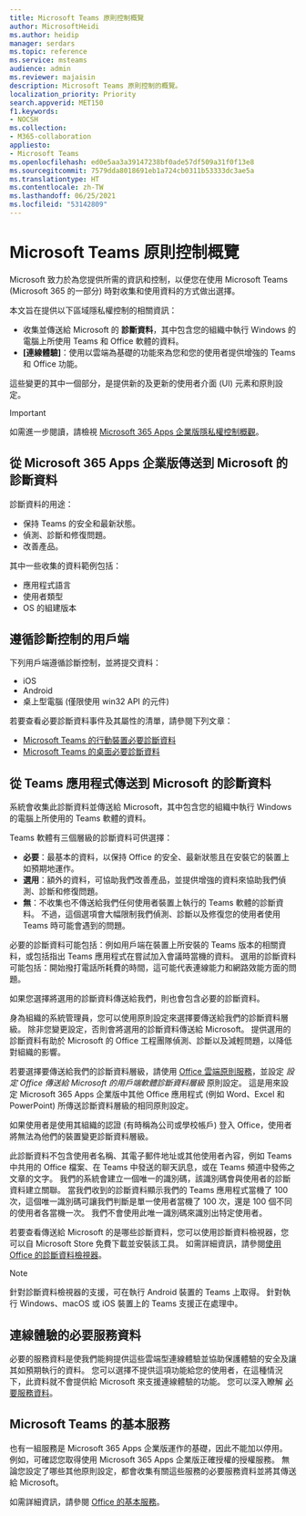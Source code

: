 ```yaml
---
title: Microsoft Teams 原則控制概覽
author: MicrosoftHeidi
ms.author: heidip
manager: serdars
ms.topic: reference
ms.service: msteams
audience: admin
ms.reviewer: majaisin
description: Microsoft Teams 原則控制的概覽。
localization_priority: Priority
search.appverid: MET150
f1.keywords:
- NOCSH
ms.collection:
- M365-collaboration
appliesto:
- Microsoft Teams
ms.openlocfilehash: ed0e5aa3a39147238bf0ade57df509a31f0f13e8
ms.sourcegitcommit: 7579dda8018691eb1a724cb0311b53333dc3ae5a
ms.translationtype: HT
ms.contentlocale: zh-TW
ms.lasthandoff: 06/25/2021
ms.locfileid: "53142809"
---
```

# <a name="policy-control-overview-for-microsoft-teams"></a>Microsoft Teams 原則控制概覽

Microsoft 致力於為您提供所需的資訊和控制，以便您在使用 Microsoft Teams (Microsoft 365 的一部分) 時對收集和使用資料的方式做出選擇。

本文旨在提供以下區域隱私權控制的相關資訊：

- 收集並傳送給 Microsoft 的 **診斷資料**，其中包含您的組織中執行 Windows 的電腦上所使用 Teams 和 Office 軟體的資料。
- **[連線體驗]**：使用以雲端為基礎的功能來為您和您的使用者提供增強的 Teams 和 Office 功能。

這些變更的其中一個部分，是提供新的及更新的使用者介面 (UI) 元素和原則設定。

> [!IMPORTANT]
> 如需進一步閱讀，請檢視 [Microsoft 365 Apps 企業版隱私權控制概觀](/deployoffice/privacy/overview-privacy-controls)。

## <a name="diagnostic-data-sent-from-microsoft-365-apps-for-enterprise-to-microsoft"></a>從 Microsoft 365 Apps 企業版傳送到 Microsoft 的診斷資料

診斷資料的用途：

- 保持 Teams 的安全和最新狀態。
- 偵測、診斷和修復問題。
- 改善產品。

其中一些收集的資料範例包括：

- 應用程式語言
- 使用者類型
- OS 的組建版本

## <a name="clients-that-adhere-to-diagnostic-controls"></a>遵循診斷控制的用戶端

下列用戶端遵循診斷控制，並將提交資料：

- iOS
- Android
- 桌上型電腦 (僅限使用 win32 API 的元件)

若要查看必要診斷資料事件及其屬性的清單，請參閱下列文章：

- [Microsoft Teams 的行動裝置必要診斷資料](policy-control-diagnostic-data-mobile.md)
- [Microsoft Teams 的桌面必要診斷資料](policy-control-diagnostic-data-desktop.md)

## <a name="diagnostic-data-sent-from-the-teams-app-to-microsoft"></a>從 Teams 應用程式傳送到 Microsoft 的診斷資料

系統會收集此診斷資料並傳送給 Microsoft，其中包含您的組織中執行 Windows 的電腦上所使用的 Teams 軟體的資料。

Teams 軟體有三個層級的診斷資料可供選擇：

- **必要**：最基本的資料，以保持 Office 的安全、最新狀態且在安裝它的裝置上如預期地運作。
- **選用**：額外的資料，可協助我們改善產品，並提供增強的資料來協助我們偵測、診斷和修復問題。
- **無**：不收集也不傳送給我們任何使用者裝置上執行的 Teams 軟體的診斷資料。 不過，這個選項會大幅限制我們偵測、診斷以及修復您的使用者使用 Teams 時可能會遇到的問題。

必要的診斷資料可能包括：例如用戶端在裝置上所安裝的 Teams 版本的相關資料，或包括指出 Teams 應用程式在嘗試加入會議時當機的資料。 選用的診斷資料可能包括：開始撥打電話所耗費的時間，這可能代表連線能力和網路效能方面的問題。

如果您選擇將選用的診斷資料傳送給我們，則也會包含必要的診斷資料。

身為組織的系統管理員，您可以使用原則設定來選擇要傳送給我們的診斷資料層級。 除非您變更設定，否則會將選用的診斷資料傳送給 Microsoft。 提供選用的診斷資料有助於 Microsoft 的 Office 工程團隊偵測、診斷以及減輕問題，以降低對組織的影響。 

若要選擇要傳送給我們的診斷資料層級，請使用 [Office 雲端原則服務](/deployoffice/overview-office-cloud-policy-service)，並設定 *設定 Office 傳送給 Microsoft 的用戶端軟體診斷資料層級* 原則設定。 這是用來設定 Microsoft 365 Apps 企業版中其他 Office 應用程式 (例如 Word、Excel 和 PowerPoint) 所傳送診斷資料層級的相同原則設定。

如果使用者是使用其組織的認證 (有時稱為公司或學校帳戶) 登入 Office，使用者將無法為他們的裝置變更診斷資料層級。

此診斷資料不包含使用者名稱、其電子郵件地址或其他使用者內容，例如 Teams 中共用的 Office 檔案、在 Teams 中發送的聊天訊息，或在 Teams 頻道中發佈之文章的文字。 我們的系統會建立一個唯一的識別碼，該識別碼會與使用者的診斷資料建立關聯。 當我們收到的診斷資料顯示我們的 Teams 應用程式當機了 100 次，這個唯一識別碼可讓我們判斷是單一使用者當機了 100 次，還是 100 個不同的使用者各當機一次。 我們不會使用此唯一識別碼來識別出特定使用者。

若要查看傳送給 Microsoft 的是哪些診斷資料，您可以使用診斷資料檢視器，您可以自 Microsoft Store 免費下載並安裝該工具。 如需詳細資訊，請參閱[使用 Office 的診斷資料檢視器](https://support.microsoft.com/topic/cf761ce9-d805-4c60-a339-4e07f3182855)。

> [!NOTE]
> 針對診斷資料檢視器的支援，可在執行 Android 裝置的 Teams 上取得。 針對執行 Windows、macOS 或 iOS 裝置上的 Teams 支援正在處理中。

## <a name="required-service-data-for-connected-experiences"></a>連線體驗的必要服務資料

必要的服務資料是使我們能夠提供這些雲端型連線體驗並協助保護體驗的安全及讓其如預期執行的資料。 您可以選擇不提供這項功能給您的使用者，在這種情況下，此資料就不會提供給 Microsoft 來支援連線體驗的功能。 您可以深入瞭解 [必要服務資料](/deployoffice/privacy/required-service-data)。

## <a name="essential-services-for-microsoft-teams"></a>Microsoft Teams 的基本服務

也有一組服務是 Microsoft 365 Apps 企業版運作的基礎，因此不能加以停用。 例如，可確認您取得使用 Microsoft 365 Apps 企業版正確授權的授權服務。 無論您設定了哪些其他原則設定，都會收集有關這些服務的必要服務資料並將其傳送給 Microsoft。

如需詳細資訊，請參閱 [Office 的基本服務](/deployoffice/privacy/essential-services)。